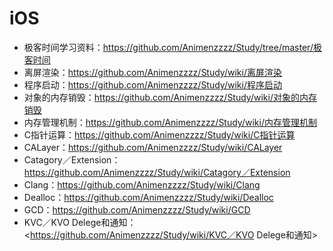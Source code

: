 # iOS
* 极客时间学习资料：<https://github.com/Animenzzzz/Study/tree/master/极客时间>
* 离屏渲染：<https://github.com/Animenzzzz/Study/wiki/离屏渲染>
* 程序启动：<https://github.com/Animenzzzz/Study/wiki/程序启动>
* 对象的内存销毁：<https://github.com/Animenzzzz/Study/wiki/对象的内存销毁>
* 内存管理机制：<https://github.com/Animenzzzz/Study/wiki/内存管理机制>
* C指针运算：<https://github.com/Animenzzzz/Study/wiki/C指针运算>
* CALayer：<https://github.com/Animenzzzz/Study/wiki/CALayer>
* Catagory／Extension：<https://github.com/Animenzzzz/Study/wiki/Catagory／Extension>
* Clang：<https://github.com/Animenzzzz/Study/wiki/Clang>
* Dealloc：<https://github.com/Animenzzzz/Study/wiki/Dealloc>
* GCD：<https://github.com/Animenzzzz/Study/wiki/GCD>
* KVC／KVO Delege和通知：<https://github.com/Animenzzzz/Study/wiki/KVC／KVO Delege和通知>
